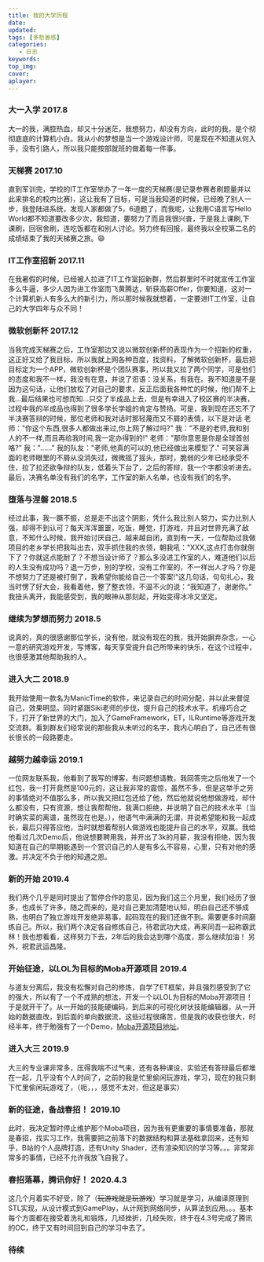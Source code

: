 ```yaml
---
title: 我的大学历程
date:
updated:
tags: [多愁善感]
categories:
   - 日志
keywords:
top_img:
cover:
aplayer:
---
```

<meta name="referrer" content="no-referrer" />

### 大一入学 2017.8
大一的我，满腔热血，却又十分迷茫，我想努力，却没有方向，此时的我，是个彻彻底底的计算机小白。我从小的梦想是当一个游戏设计师，可是现在不知道从何入手，没有引路人，所以我只能按部就班的做着每一件事。
### 天梯赛 2017.10
直到军训完，学校的IT工作室举办了一年一度的天梯赛(是记录参赛者刷题量并以此来排名的校内比赛)，这让我有了目标，可是当我知道的时候，已经晚了别人一步，我登陆进系统，发现人家都做了5，6道题了，而我呢，让我用C语言写Hello World都不知道要改多少次，我知道，要努力了而且我很兴奋，于是我上课刷,下课刷，回宿舍刷，连吃饭都在和别人讨论。努力终有回报，最终我以全校第二名的成绩结束了我的天梯赛之旅。:smile:
### IT工作室招新 2017.11
在我暑假的时候，已经被人拉进了IT工作室招新群，然后群里时不时就宣传工作室多么牛逼，多少人因为进工作室而飞黄腾达，斩获高薪Offer，你要知道，这对一个计算机新人有多么大的新引力，所以那时候我就想着，一定要进IT工作室，让自己的大学四年与众不同！
### 微软创新杯 2017.12
当我完成天梯赛之后，工作室那边又说以微软创新杯的表现作为一个招新的权重，这正好又给了我目标，所以我就上网各种百度，找资料，了解微软创新杯，最后把目标定为一个APP，微软创新杯是个团队赛事，所以我又拉了两个同学，可是他们的态度和我不一样，我没有在意，并说了诳语：没关系，有我在。我不知道是不是因为这句话，让他们放松了对自己的要求，反正后面我各种忙的时候，他们帮不上我...最后结果也可想而知...只交了半成品上去，但是有幸进入了校区赛的半决赛，过程中我的半成品也得到了很多学长学姐的肯定与赞扬。可是，我到现在还忘不了半决赛答辩的时候，那位老师和我对话时那轻蔑而又不屑的表情，以下是对话
老师："你这个东西,很多人都做出来过,你上网了解过吗?"
我："不是的老师,我和别人的不一样,而且再给我时间,我一定办得到的!"
老师："那你意思是你是全球首创咯?"
我："......"
我的队友："老师,他真的可以的,他已经做出来模型了."
可笑容满面的老师眼里的不屑从没消失过，微微摇了摇头，那时，脆弱的少年已经承受不住，拉了拉还欲争辩的队友，低着头下台了，之后的答辩，我一个字都没听进去。
最后，决赛名单没有我们的名字，工作室的新人名单，也没有我们的名字。

### 堕落与涅磐 2018.5
经过此事，我一蹶不振，总是走不出这个阴影，凭什么我比别人努力，实力比别人强，却得不到认可？每天浑浑噩噩，吃饭，睡觉，打游戏，并且对世界充满了敌意，不知什么时候，我开始讨厌自己，越来越自闭，直到有一天，一位帮助过我做项目的老乡学长把我叫出去，双手抓住我的衣领，朝我吼："XXX,这点打击你就倒下了？你就这点能耐了？不想当设计师了？那么多没进工作室的人，难道他们以后的人生没有成功吗？退一万步，别的学校，没有工作室的，不一样出人才吗？你是不想努力了还是被打倒了，我希望你能给自己一个答案!"这几句话，句句扎心，我当时愣了好大会，我看着他，整了整衣领，不温不火的说：“我知道了，谢谢你。”
我扭头离开，我能感受到，我的眼神从那刻起，开始变得冰冷又坚定。

### 继续为梦想而努力 2018.5
说真的，真的很感谢那位学长，没有他，就没有现在的我，我开始摒弃杂念，一心一意的研究游戏开发，写博客，每天享受提升自己所带来的快乐，在这个过程中，也很感激其他帮助我的人。
### 进入大二 2018.9
我开始使用一款名为ManicTime的软件，来记录自己的时间分配，并以此来督促自己，效果明显。同时紧跟Siki老师的步伐，提升自己的技术水平。机缘巧合之下，打开了新世界的大门，加入了GameFramework，ET，ILRuntime等游戏开发交流群。看到群友们经常说的那些我从未听过的名字，我内心明白了，自己还有很长很长的一段路要走。
### 越努力越幸运 2019.1
一位网友联系我，他看到了我写的博客，有问题想请教，我回答完之后他发了一个红包，我一打开竟然是100元的，这让我非常的震惊，虽然不多，但是这举手之劳的事情绝对不值那么多，所以我又把红包还给了他，然后他就说他想做游戏，却什么都没有，只有资源，想让我帮帮他，我满口拒绝，并说明了自己的技术水平（当时确实菜的离谱，虽然现在也是。），他语气中满满的无谓，并说希望能和我一起成长，最后只得答应他，当时就想着帮别人做游戏也能提升自己的水平，双赢。我给他看过几次Demo后，他说想要聘用我，并开出了3k的月薪，我没有拒绝，因为我知道在自己的早期能遇到一个赏识自己的人是有多么不容易，心里，只有对他的感激。并决定不负于他的知遇之恩。
### 新的开始 2019.4
我们两个几乎是同时提出了暂停合作的意见，因为我们这三个月里，我们经历了很多，也成长了许多，随之而来的，是对自己更加清楚地认知，明白自己还不够成熟，也明白了独立游戏开发绝非易事，起码现在的我们还做不到。需要更多时间磨练自己。所以，我们两个决定各自修炼自己，待君武功大成，再来同吾一起称霸武林！我也想看看，这样努力下去，2年后的我会达到哪个高度，那么继续加油！
另外，祝君武运昌隆。

### 开始征途，以LOL为目标的Moba开源项目 2019.4
与道友分离后，我没有松懈对自己的修炼，自学了ET框架，并且强烈感受到了它的强大，所以有了一个不成熟的想法，开发一个以LOL为目标的Moba开源项目！于是就开干了。从一开始的技能硬编码，到后来的可视化树状技能编辑器，从一开始的数据直改，到后面的单向数据流，这些过程很痛苦，但是我的收获也很大，时经半年，终于勉强有了一个Demo，[Moba开源项目地址](https://gitee.com/NKG_admin/NKGMobaBasedOnET "Moba开源项目地址")。
### 进入大三 2019.9
大三的专业课非常多，压得我喘不过气来，还有各种课设，实验还有答辩最后都堆在一起，几乎没有个人时间了，之前的我是忙里偷闲玩游戏，学习，现在的我只剩下忙里偷闲玩游戏了，（呃，，，感觉不太对，但这是事实）
### 新的征途，备战春招！ 2019.10
此时，我决定暂时停止维护那个Moba项目，因为我有更重要的事情要准备，那就是春招，找实习工作，我需要把之前落下的数据结构和算法基础拿回来，还有知乎，B站的个人品牌打造，还有Unity Shader，还有渲染知识的学习等。。。非常非常多的事情，已经不允许我放飞自我了。
### 春招落幕，腾讯你好！ 2020.4.3
这几个月着实不好受，除了（~~玩游戏就是玩游戏~~）学习就是学习，从编译原理到STL实现，从设计模式到GamePlay，从计网到网络同步，从算法到应用。。。基本每个方面都在接受着洗礼和锻炼，几经挫折，几经失败，终于在4.3号完成了腾讯的OC，终于又有时间回到自己的学习中去了。

### 待续
